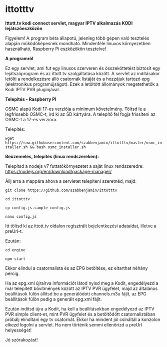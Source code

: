# ittotttv
**Ittott.tv kodi connect servlet, magyar IPTV alkalmazás KODI lejátszóeszközön**

Figyelem!
A program béta állapotú, jelenleg több gépen való tesztelés alapján működőképesnek mondható.
Mindenféle linuxos környezetben használható, Raspberry Pi eszközökön tesztelve!


**A programról**

Ez egy servlet, ami fut egy linuxos szerveren és összeköttetést biztosít egy lejátszóprogram és az ittott.tv szolgáltatása között.
A servlet az indításakor letölti a rendelkezésre álló csatornák listáját és a hozzájuk tartozó epg (elektronikus programújságot). Ezek a letöltött állományok megetethetők a Kodi IPTV PVR pluginjával.


**Telepítés - Raspberry PI**

OSMC alapú Kodi 17-es verziója a minimum követelmény. Töltsd le a legfrissebb OSMC-t, írd ki az SD kártyára. A telepítő fel fogja frissíteni az OSMC-t a 17-es verzióra.

Telepítés:

`wget https://raw.githubusercontent.com/szabbenjamin/ittotttv/master/osmc_installer.sh && bash osmc_installer.sh`


**Beüzemelés, telepítés (linux rendszereken):**

Telepítsd a nodejs v7 futtatókörnyezetet a saját linux rendszeredre: https://nodejs.org/en/download/package-manager/

Állj arra a mappára ahova a servletet telepíteni szeretnéd, majd:

`git clone https://github.com/szabbenjamin/ittotttv`

`cd ittotttv`

`cp config.js.sample config.js`

`nano config.js`

Itt töltsd ki az ittott.tv oldalon regisztrált bejelentkezési adataidat, illetve a preUrl-t.

Ezután:

`cd engine`

`npm start`


Ekkor elindul a csatornalista és az EPG betöltése, ez eltarthat néhány percig.

Ha az epg.xml újraírva információt látod nyisd meg a Kodit, engedélyezd a már telepített bővítmények között az IPTV PVR ügyfelet, majd az általános beállítások fülön állítsd be a generálódott channels.m3u fájlt, az EPG beállítások fülön pedig a generált epg.xml fájlt.

Ezután indítsd újra a Kodit, ha kell a beállításokban engedélyezd az IPTV PVR simple client-et, mint PVR ügyfelet és a betöltődött csatornalistában próbálj elindítani egy tv csatornát. Ekkor ha mindent jól csináltál a konzolon elkezd logolni a servlet. Ha nem történik semmi ellenőrizd a preUrl helyességét!

Jó szórakozást!
